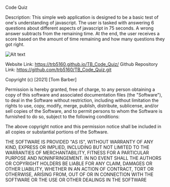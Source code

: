 Code Quiz

Description: This simple web application is designed to be a basic test of one's understanding of javascript. The user is tasked with answering 6 
questions about different aspects of javascript in 75 seconds.  A wrong answer subtracts from the remaining time.  At the end, the user receives 
a score based on the amount of time remaining and how many questions they got right.   

![Alt text](/assets/images/screenshot.png")

Website Link:  https://trb5160.github.io/TB_Code_Quiz/
Github Repository Link: https://github.com/trb5160/TB_Code_Quiz.git

Copyright (c) [2021] [Tom Barber]

Permission is hereby granted, free of charge, to any person obtaining a copy of this software and associated documentation files (the "Software"), to deal in the Software without restriction, including without limitation the rights to use, copy, modify, merge, publish, distribute, sublicense, and/or sell copies of the Software, and to permit persons to whom the Software is furnished to do so, subject to the following conditions:

The above copyright notice and this permission notice shall be included in all copies or substantial portions of the Software.

THE SOFTWARE IS PROVIDED "AS IS", WITHOUT WARRANTY OF ANY KIND, EXPRESS OR IMPLIED, INCLUDING BUT NOT LIMITED TO THE WARRANTIES OF MERCHANTABILITY, FITNESS FOR A PARTICULAR PURPOSE AND NONINFRINGEMENT. IN NO EVENT SHALL THE AUTHORS OR COPYRIGHT HOLDERS BE LIABLE FOR ANY CLAIM, DAMAGES OR OTHER LIABILITY, WHETHER IN AN ACTION OF CONTRACT, TORT OR OTHERWISE, ARISING FROM, OUT OF OR IN CONNECTION WITH THE SOFTWARE OR THE USE OR OTHER DEALINGS IN THE SOFTWARE